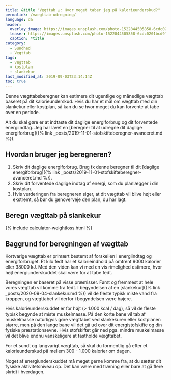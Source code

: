 ```yaml
---
title: &title "Vægttab ⚖: Hvor meget taber jeg på kalorieunderskud?"
permalink: /vaegttab-udregning/
language: da
header:
  overlay_image: https://images.unsplash.com/photo-1522844505858-6cdc0201bcd9?ixlib=rb-1.2.1&ixid=eyJhcHBfaWQiOjEyMDd9&auto=format&fit=crop&w=1950&q=80
  teaser: https://images.unsplash.com/photo-1522844505858-6cdc0201bcd9?ixlib=rb-1.2.1&ixid=eyJhcHBfaWQiOjEyMDd9&auto=format&fit=crop&w=1050&q=80
  caption: *title
category:
  - Sundhed
  - Vægttab
tags:
  - vægttab
  - kostplan
  - slankekur
last_modified_at: 2019-09-03T23:14:14Z
toc: true
---
```


Denne vægttabsberegner kan estimere dit ugentlige og månedlige vægttab baseret på dit kalorieunderskud. Hvis du har et mål om vægttab med din slankekur eller kostplan, så kan du se hvor meget du kan forvente at tabe over en periode.

Alt du skal gøre er at indtaste dit daglige energiforbrug og dit forventede energiindtag. Jeg har lavet en [beregner til at udregne dit daglige energiforbrug]({% link _posts/2019-11-01-stofskifteberegner-avanceret.md %}).

## Hvordan bruger jeg beregneren?

1. Skriv dit daglige energiforbrug. Brug fx denne beregner til dit [daglige energiforbrug]({% link _posts/2019-11-01-stofskifteberegner-avanceret.md %}).
2. Skriv dit forventede daglige indtag af energi, som du planlægger i din kostplan.
3. Hvis vurderingen fra beregneren siger, at dit vægttab vil blive højt eller ekstremt, så bør du genoverveje den plan, du har lagt.

## Beregn vægttab på slankekur

{% include calculator-weightloss.html %}

## Baggrund for beregningen af vægttab

Kortvarige vægttab er primært bestemt af forskellen i energiindtag og energiforbruget. Et kilo fedt har et kalorieindhold på omtrent 9000 kalorier eller 38000 kJ. Med den viden kan vi med en vis rimelighed estimere, hvor højt energiunderskuddet skal være for at tabe fedt.

Beregningen er baseret på visse præmisser. Først og fremmest at hele vores vægttab vil komme fra fedt. I begyndelsen af en [slankekur]({% link _posts/2020-09-04-slankekur.md %}) vil de fleste typisk miste vand fra kroppen, og vægttabet vil derfor i begyndelsen være højere.

Hvis kalorieunderskuddet er for højt (> 1.000 kcal / dag), så vil de fleste typisk begynde at miste muskelmasse. På den korte bane vil tab af muskelmasse naturligvis gøre vægttabet ved slankekuren eller kostplanen større, men på den lange bane vil det gå ud over dit energistofskifte og din fysiske præstationsevne. Hvis stofskiftet går ned pga. mindre muskelmasse vil det blive endnu vanskeligere at fastholde vægttabet.

For et sundt og langvarigt vægttab, så skal du formentlig gå efter et kalorieunderskud på mellem 300 - 1.000 kalorier om dagen.

Noget af energiunderskuddet må meget gerne komme fra, at du sætter dit fysiske aktivitetsniveau op. Det kan være med træning eller bare at gå flere skridt i hverdagen.
